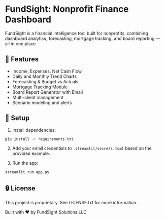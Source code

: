 # FundSight: Nonprofit Finance Dashboard

FundSight is a financial intelligence tool built for nonprofits, combining dashboard analytics, forecasting, mortgage tracking, and board reporting — all in one place.

## 🚀 Features
- Income, Expenses, Net Cash Flow
- Daily and Monthly Trend Charts
- Forecasting & Budget vs Actuals
- Mortgage Tracking Module
- Board Report Generator with Email
- Multi-client management
- Scenario modeling and alerts

## 📂 Setup
1. Install dependencies:
```bash
pip install -r requirements.txt
```

2. Add your email credentials to `.streamlit/secrets.toml` based on the provided example.

3. Run the app:
```bash
streamlit run app.py
```

## 🔒 License
This project is proprietary. See LICENSE.txt for more information.

Built with ❤️ by FundSight Solutions LLC
